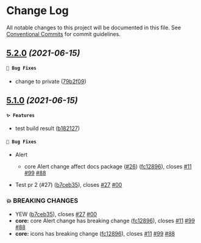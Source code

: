 # Change Log

All notable changes to this project will be documented in this file.
See [Conventional Commits](https://conventionalcommits.org) for commit guidelines.

## [5.2.0](https://github.com/Future-FE-Temp/yufu-design/compare/v5.1.0...v5.2.0) _(2021-06-15)_

#### `🐛 Bug Fixes`

* change to private ([79b2f09](https://github.com/Future-FE-Temp/yufu-design/commit/79b2f099c9514622f337c708f940228e0ffe7b2e))



## [5.1.0](https://github.com/Future-FE-Temp/yufu-design/compare/v5.0.0...v5.1.0) _(2021-06-15)_

#### `✨ Features`

* test build result ([b182127](https://github.com/Future-FE-Temp/yufu-design/commit/b1821273652e13321326a0a0f29e692d6d0bb441))

#### `🐛 Bug Fixes`

* Alert
  * core Alert change affect docs package ([#26](https://github.com/Future-FE-Temp/yufu-design/issues/26)) ([fc12896](https://github.com/Future-FE-Temp/yufu-design/commit/fc128965c09c1910c4261d699bd42468c42a16fe)), closes [#11](https://github.com/Future-FE-Temp/yufu-design/issues/11) [#99](https://github.com/Future-FE-Temp/yufu-design/issues/99) [#88](https://github.com/Future-FE-Temp/yufu-design/issues/88)

* Test pr 2 (#27) ([b7ceb35](https://github.com/Future-FE-Temp/yufu-design/commit/b7ceb35694d5540c19db507f9275ce897df79577)), closes [#27](https://github.com/Future-FE-Temp/yufu-design/issues/27) [#00](https://github.com/Future-FE-Temp/yufu-design/issues/00)

### 💥 BREAKING CHANGES

* YEW ([b7ceb35](https://github.com/Future-FE-Temp/yufu-design/commit/b7ceb35694d5540c19db507f9275ce897df79577)), closes [#27](https://github.com/Future-FE-Temp/yufu-design/issues/27) [#00](https://github.com/Future-FE-Temp/yufu-design/issues/00)
* **core:** core Alert change has breaking change ([fc12896](https://github.com/Future-FE-Temp/yufu-design/commit/fc128965c09c1910c4261d699bd42468c42a16fe)), closes [#11](https://github.com/Future-FE-Temp/yufu-design/issues/11) [#99](https://github.com/Future-FE-Temp/yufu-design/issues/99) [#88](https://github.com/Future-FE-Temp/yufu-design/issues/88)
* **core:** icons has breaking change ([fc12896](https://github.com/Future-FE-Temp/yufu-design/commit/fc128965c09c1910c4261d699bd42468c42a16fe)), closes [#11](https://github.com/Future-FE-Temp/yufu-design/issues/11) [#99](https://github.com/Future-FE-Temp/yufu-design/issues/99) [#88](https://github.com/Future-FE-Temp/yufu-design/issues/88)

